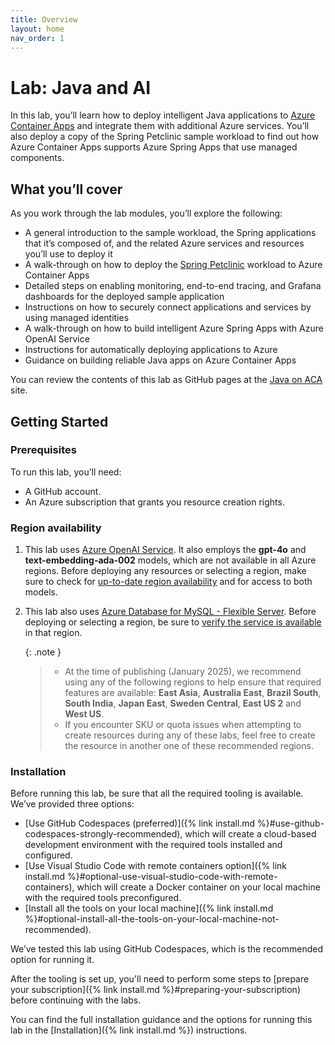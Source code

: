 ```yaml
---
title: Overview
layout: home
nav_order: 1
---
```


# Lab: Java and AI

In this lab, you’ll learn how to deploy intelligent Java applications to [Azure Container Apps](https://learn.microsoft.com/azure/container-apps/overview) and integrate them with additional Azure services. You’ll also deploy a copy of the Spring Petclinic sample workload to find out how Azure Container Apps supports Azure Spring Apps that use managed components.

## What you’ll cover

As you work through the lab modules, you’ll explore the following:

* A general introduction to the sample workload, the Spring applications that it’s composed of, and the related Azure services and resources you’ll use to deploy it
* A walk-through on how to deploy the [Spring Petclinic](https://github.com/spring-petclinic/spring-petclinic-microservices) workload to Azure Container Apps
* Detailed steps on enabling monitoring, end-to-end tracing, and Grafana dashboards for the deployed sample application
* Instructions on how to securely connect applications and services by using managed identities
* A walk-through on how to build intelligent Azure Spring Apps with Azure OpenAI Service
* Instructions for automatically deploying applications to Azure
* Guidance on building reliable Java apps on Azure Container Apps

You can review the contents of this lab as GitHub pages at the [Java on ACA](https://azure-samples.github.io/java-on-aca/) site.

## Getting Started

### Prerequisites

To run this lab, you’ll need:

* A GitHub account.
* An Azure subscription that grants you resource creation rights.

### Region availability

1.  This lab uses [Azure OpenAI Service](https://learn.microsoft.com/azure/ai-services/openai/overview). It also employs the **gpt-4o** and **text-embedding-ada-002** models, which are not available in all Azure regions. Before deploying any resources or selecting a region, make sure to check for [up-to-date region availability](https://learn.microsoft.com/azure/ai-services/openai/concepts/models#standard-deployment-model-availability) and for access to both models.
2.  This lab also uses [Azure Database for MySQL - Flexible Server](https://learn.microsoft.com/azure/mysql/flexible-server/overview). Before deploying or selecting a region, be sure to [verify the service is available](https://learn.microsoft.com/en-us/azure/mysql/flexible-server/overview#azure-regions) in that region.

    {: .note }
    > - At the time of publishing (January 2025), we recommend using any of the following regions to help ensure that required features are available: **East Asia**, **Australia East**, **Brazil South**, **South India**, **Japan East**, **Sweden Central**, **East US 2** and **West US**.
    > - If you encounter SKU or quota issues when attempting to create resources during any of these labs, feel free to create the resource in another one of these recommended regions.

### Installation

Before running this lab, be sure that all the required tooling is available. We’ve provided three options:

* [Use GitHub Codespaces (preferred)]({% link install.md %}#use-github-codespaces-strongly-recommended), which will create a cloud-based development environment with the required tools installed and configured.
* [Use Visual Studio Code with remote containers option]({% link install.md %}#optional-use-visual-studio-code-with-remote-containers), which will create a Docker container on your local machine with the required tools preconfigured.
* [Install all the tools on your local machine]({% link install.md %}#optional-install-all-the-tools-on-your-local-machine-not-recommended).

We’ve tested this lab using GitHub Codespaces, which is the recommended option for running it.

After the tooling is set up, you'll need to perform some steps to [prepare your subscription]({% link install.md %}#preparing-your-subscription) before continuing with the labs.

You can find the full installation guidance and the options for running this lab in the [Installation]({% link install.md %}) instructions.
